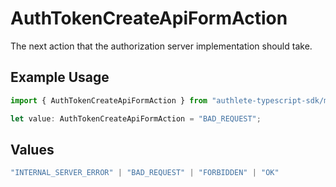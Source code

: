# AuthTokenCreateApiFormAction

The next action that the authorization server implementation should take.

## Example Usage

```typescript
import { AuthTokenCreateApiFormAction } from "authlete-typescript-sdk/models/operations";

let value: AuthTokenCreateApiFormAction = "BAD_REQUEST";
```

## Values

```typescript
"INTERNAL_SERVER_ERROR" | "BAD_REQUEST" | "FORBIDDEN" | "OK"
```